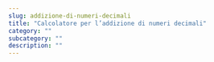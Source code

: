 ```yaml
---
slug: addizione-di-numeri-decimali
title: "Calcolatore per l’addizione di numeri decimali"
category: ""
subcategory: ""
description: ""
---
```


